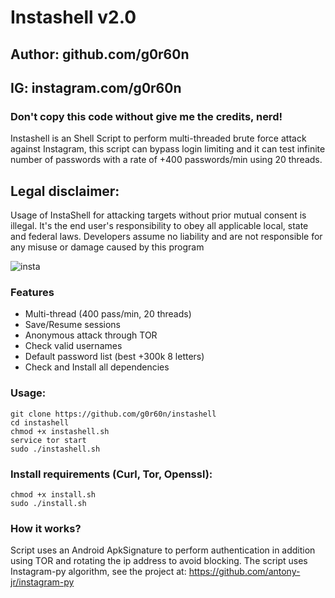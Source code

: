 # Instashell v2.0
## Author: github.com/g0r60n
## IG: instagram.com/g0r60n
### Don't copy this code without give me the credits, nerd! 
Instashell is an Shell Script to perform multi-threaded brute force attack against Instagram, this script can bypass login limiting and it can test infinite number of passwords with a rate of +400 passwords/min using 20 threads.

## Legal disclaimer:
Usage of InstaShell for attacking targets without prior mutual consent is illegal. It's the end user's responsibility to obey all applicable local, state and federal laws. Developers assume no liability and are not responsible for any misuse or damage caused by this program 

![insta](https://user-images.githubusercontent.com/34893261/37858917-a6f23ae2-2eea-11e8-9f58-9a688390cfb0.png)

### Features
- Multi-thread (400 pass/min, 20 threads)
- Save/Resume sessions
- Anonymous attack through TOR
- Check valid usernames
- Default password list (best +300k 8 letters)
- Check and Install all dependencies

### Usage:
```
git clone https://github.com/g0r60n/instashell
cd instashell
chmod +x instashell.sh
service tor start
sudo ./instashell.sh
```

### Install requirements (Curl, Tor, Openssl):

```
chmod +x install.sh
sudo ./install.sh
```

### How it works?

Script uses an Android ApkSignature to perform authentication in addition using TOR and rotating the ip address to avoid blocking. 
The script uses Instagram-py algorithm, see the project at: https://github.com/antony-jr/instagram-py
